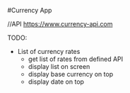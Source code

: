

#Currency App

//API
https://www.currency-api.com


TODO:

- List of currency rates
  -  get list of rates from defined API
  -  display list on screen
  -  display base currency on top
  -  display date on top

